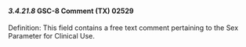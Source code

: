 #### *3.4.21.8* GSC-8 Comment (TX) 02529

Definition: This field contains a free text comment pertaining to the Sex Parameter for Clinical Use.
